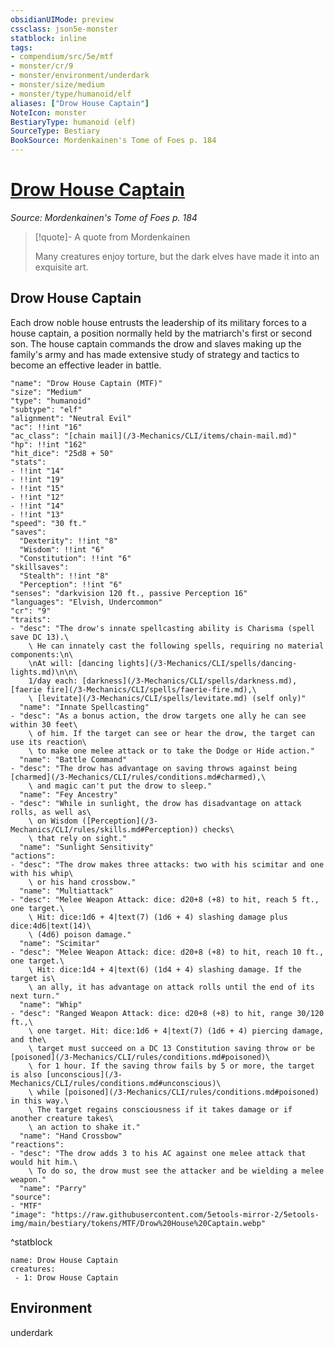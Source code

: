 ```yaml
---
obsidianUIMode: preview
cssclass: json5e-monster
statblock: inline
tags:
- compendium/src/5e/mtf
- monster/cr/9
- monster/environment/underdark
- monster/size/medium
- monster/type/humanoid/elf
aliases: ["Drow House Captain"]
NoteIcon: monster
BestiaryType: humanoid (elf)
SourceType: Bestiary
BookSource: Mordenkainen's Tome of Foes p. 184
---
```

# [Drow House Captain](3-Mechanics\CLI\bestiary\humanoid/drow-house-captain-mtf.md)
*Source: Mordenkainen's Tome of Foes p. 184*  

> [!quote]- A quote from Mordenkainen  
> 
> Many creatures enjoy torture, but the dark elves have made it into an exquisite art.

## Drow House Captain

Each drow noble house entrusts the leadership of its military forces to a house captain, a position normally held by the matriarch's first or second son. The house captain commands the drow and slaves making up the family's army and has made extensive study of strategy and tactics to become an effective leader in battle.

```statblock
"name": "Drow House Captain (MTF)"
"size": "Medium"
"type": "humanoid"
"subtype": "elf"
"alignment": "Neutral Evil"
"ac": !!int "16"
"ac_class": "[chain mail](/3-Mechanics/CLI/items/chain-mail.md)"
"hp": !!int "162"
"hit_dice": "25d8 + 50"
"stats":
- !!int "14"
- !!int "19"
- !!int "15"
- !!int "12"
- !!int "14"
- !!int "13"
"speed": "30 ft."
"saves":
  "Dexterity": !!int "8"
  "Wisdom": !!int "6"
  "Constitution": !!int "6"
"skillsaves":
  "Stealth": !!int "8"
  "Perception": !!int "6"
"senses": "darkvision 120 ft., passive Perception 16"
"languages": "Elvish, Undercommon"
"cr": "9"
"traits":
- "desc": "The drow's innate spellcasting ability is Charisma (spell save DC 13).\
    \ He can innately cast the following spells, requiring no material components:\n\
    \nAt will: [dancing lights](/3-Mechanics/CLI/spells/dancing-lights.md)\n\n\
    1/day each: [darkness](/3-Mechanics/CLI/spells/darkness.md), [faerie fire](/3-Mechanics/CLI/spells/faerie-fire.md),\
    \ [levitate](/3-Mechanics/CLI/spells/levitate.md) (self only)"
  "name": "Innate Spellcasting"
- "desc": "As a bonus action, the drow targets one ally he can see within 30 feet\
    \ of him. If the target can see or hear the drow, the target can use its reaction\
    \ to make one melee attack or to take the Dodge or Hide action."
  "name": "Battle Command"
- "desc": "The drow has advantage on saving throws against being [charmed](/3-Mechanics/CLI/rules/conditions.md#charmed),\
    \ and magic can't put the drow to sleep."
  "name": "Fey Ancestry"
- "desc": "While in sunlight, the drow has disadvantage on attack rolls, as well as\
    \ on Wisdom ([Perception](/3-Mechanics/CLI/rules/skills.md#Perception)) checks\
    \ that rely on sight."
  "name": "Sunlight Sensitivity"
"actions":
- "desc": "The drow makes three attacks: two with his scimitar and one with his whip\
    \ or his hand crossbow."
  "name": "Multiattack"
- "desc": "Melee Weapon Attack: dice: d20+8 (+8) to hit, reach 5 ft., one target.\
    \ Hit: dice:1d6 + 4|text(7) (1d6 + 4) slashing damage plus dice:4d6|text(14)\
    \ (4d6) poison damage."
  "name": "Scimitar"
- "desc": "Melee Weapon Attack: dice: d20+8 (+8) to hit, reach 10 ft., one target.\
    \ Hit: dice:1d4 + 4|text(6) (1d4 + 4) slashing damage. If the target is\
    \ an ally, it has advantage on attack rolls until the end of its next turn."
  "name": "Whip"
- "desc": "Ranged Weapon Attack: dice: d20+8 (+8) to hit, range 30/120 ft.,\
    \ one target. Hit: dice:1d6 + 4|text(7) (1d6 + 4) piercing damage, and the\
    \ target must succeed on a DC 13 Constitution saving throw or be [poisoned](/3-Mechanics/CLI/rules/conditions.md#poisoned)\
    \ for 1 hour. If the saving throw fails by 5 or more, the target is also [unconscious](/3-Mechanics/CLI/rules/conditions.md#unconscious)\
    \ while [poisoned](/3-Mechanics/CLI/rules/conditions.md#poisoned) in this way.\
    \ The target regains consciousness if it takes damage or if another creature takes\
    \ an action to shake it."
  "name": "Hand Crossbow"
"reactions":
- "desc": "The drow adds 3 to his AC against one melee attack that would hit him.\
    \ To do so, the drow must see the attacker and be wielding a melee weapon."
  "name": "Parry"
"source":
- "MTF"
"image": "https://raw.githubusercontent.com/5etools-mirror-2/5etools-img/main/bestiary/tokens/MTF/Drow%20House%20Captain.webp"
```
^statblock

```encounter-table
name: Drow House Captain
creatures:
 - 1: Drow House Captain
```

## Environment

underdark